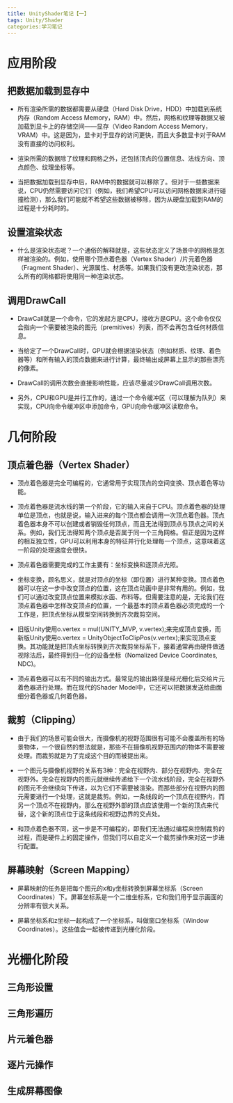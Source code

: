 ```yaml
---
title: UnityShader笔记【一】
tags: Unity/Shader
categories:学习笔记
---
```


# 应用阶段

## 把数据加载到显存中

- 所有渲染所需的数据都需要从硬盘（Hard Disk Drive，HDD）中加载到系统内存（Random Access Memory，RAM）中。然后，网格和纹理等数据又被加载到显卡上的存储空间——显存（Video Random Access Memory， VRAM）中。这是因为，显卡对于显存的访问更快，而且大多数显卡对于RAM没有直接的访问权利。

- 渲染所需的数据除了纹理和网格之外，还包括顶点的位置信息、法线方向、顶点颜色、纹理坐标等。

- 当把数据加载到显存中后，RAM中的数据就可以移除了。但对于一些数据来说，CPU仍然需要访问它们（例如，我们希望CPU可以访问网格数据来进行碰撞检测），那么我们可能就不希望这些数据被移除，因为从硬盘加载到RAM的过程是十分耗时的。

## 设置渲染状态

- 什么是渲染状态呢？一个通俗的解释就是，这些状态定义了场景中的网格是怎样被渲染的。例如，使用哪个顶点着色器（Vertex Shader）/片元着色器（Fragment Shader）、光源属性、材质等。如果我们没有更改渲染状态，那么所有的网格都将使用同一种渲染状态。

## 调用DrawCall

- DrawCall就是一个命令，它的发起方是CPU，接收方是GPU。这个命令仅仅会指向一个需要被渲染的图元（premitives）列表，而不会再包含任何材质信息。

- 当给定了一个DrawCall时，GPU就会根据渲染状态（例如材质、纹理、着色器等）和所有输入的顶点数据来进行计算，最终输出成屏幕上显示的那些漂亮的像素。

- DrawCall的调用次数会直接影响性能，应该尽量减少DrawCall调用次数。

- 另外，CPU和GPU是并行工作的，通过一个命令缓冲区（可以理解为队列）来实现，CPU向命令缓冲区中添加命令，GPU向命令缓冲区读取命令。

# 几何阶段

## 顶点着色器（Vertex Shader）

- 顶点着色器是完全可编程的，它通常用于实现顶点的空间变换、顶点着色等功能。

- 顶点着色器是流水线的第一个阶段，它的输入来自于CPU。顶点着色器的处理单位是顶点，也就是说，输入进来的每个顶点都会调用一次顶点着色器。顶点着色器本身不可以创建或者销毁任何顶点，而且无法得到顶点与顶点之间的关系。例如，我们无法得知两个顶点是否属于同一个三角网格。但正是因为这样的相互独立性，GPU可以利用本身的特征并行化处理每一个顶点，这意味着这一阶段的处理速度会很快。

- 顶点着色器需要完成的工作主要有：坐标变换和逐顶点光照。

- 坐标变换，顾名思义，就是对顶点的坐标（即位置）进行某种变换。顶点着色器可以在这一步中改变顶点的位置，这在顶点动画中是非常有用的。例如，我们可以通过改变顶点位置来模拟水面、布料等。但需要注意的是，无论我们在顶点着色器中怎样改变顶点的位置，一个最基本的顶点着色器必须完成的一个工作是，把顶点坐标从模型空间转换到齐次裁剪空间。

- 旧版Unity使用o.vertex = mul(UNITY_MVP, v.vertex);来完成顶点变换，而新版Unity使用o.vertex = UnityObjectToClipPos(v.vertex);来实现顶点变换。其功能就是把顶点坐标转换到齐次裁剪坐标系下，接着通常再由硬件做透视除法后，最终得到归一化的设备坐标（Nomalized Device Coordinates, NDC)。

- 顶点着色器可以有不同的输出方式。最常见的输出路径是经光栅化后交给片元着色器进行处理。而在现代的Shader Model中，它还可以把数据发送给曲面细分着色器或几何着色器。

## 裁剪（Clipping）

- 由于我们的场景可能会很大，而摄像机的视野范围很有可能不会覆盖所有的场景物体，一个很自然的想法就是，那些不在摄像机视野范围内的物体不需要被处理。而裁剪就是为了完成这个目的而被提出来。

- 一个图元与摄像机视野的关系有3种：完全在视野内、部分在视野内、完全在视野外。完全在视野内的图元就继续传递给下一个流水线阶段，完全在视野外的图元不会继续向下传递，以为它们不需要被渲染。而那些部分在视野内的图元需要进行一个处理，这就是裁剪。例如，一条线段的一个顶点在视野内，而另一个顶点不在视野内，那么在视野外部的顶点应该使用一个新的顶点来代替，这个新的顶点位于这条线段和视野边界的交点处。

- 和顶点着色器不同，这一步是不可编程的，即我们无法通过编程来控制裁剪的过程，而是硬件上的固定操作，但我们可以自定义一个裁剪操作来对这一步进行配置。

## 屏幕映射（Screen Mapping）

- 屏幕映射的任务是把每个图元的x和y坐标转换到屏幕坐标系（Screen Coordinates）下。屏幕坐标系是一个二维坐标系，它和我们用于显示画面的分辨率有很大关系。

- 屏幕坐标系和z坐标一起构成了一个坐标系，叫做窗口坐标系（Window Coordinates）。这些值会一起被传递到光栅化阶段。

# 光栅化阶段

## 三角形设置

## 三角形遍历

## 片元着色器

## 逐片元操作

## 生成屏幕图像